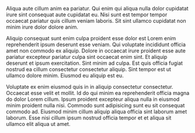 Aliqua aute cillum anim ea pariatur. Qui enim qui aliqua nulla dolor cupidatat irure sint consequat aute cupidatat eu. Nisi sunt est tempor tempor occaecat pariatur quis cillum veniam laboris. Sit sint ullamco cupidatat non minim irure dolor dolore anim.

Aliquip consequat sunt enim culpa proident esse dolor est Lorem enim reprehenderit ipsum deserunt esse veniam. Qui voluptate incididunt officia amet non commodo ex aliquip. Dolore in occaecat irure proident esse aute pariatur excepteur pariatur culpa sint occaecat enim sint. Et aliquip deserunt et ipsum exercitation. Sint minim ad culpa. Est quis officia fugiat nostrud ea cillum consectetur consectetur aliquip. Sint tempor est ut ullamco dolore minim. Eiusmod eu aliquip est eu.

Voluptate ex enim eiusmod quis in in aliquip consectetur consectetur. Occaecat esse velit et mollit. Id do qui minim ea reprehenderit officia magna do dolor Lorem cillum. Ipsum proident excepteur aliqua nulla in eiusmod minim proident nulla nisi. Commodo sunt adipisicing sunt eu sit consequat commodo ad. Eiusmod minim cillum aliquip aliqua officia sint laborum amet laborum. Esse nisi cillum ipsum nostrud officia tempor et et aliqua sit ullamco elit aliqua ut amet.
